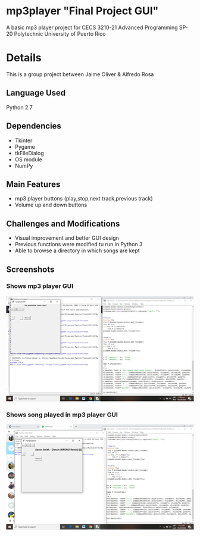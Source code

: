 # mp3player "Final Project GUI"
A basic mp3 player project for CECS 3210-21 Advanced Programming SP-20
Polytechnic University of Puerto Rico 
# Details
This is a group project between Jaime Oliver & Alfredo Rosa
## Language Used
Python 2.7
## Dependencies
* Tkinter
* Pygame
* tkFileDialog
* OS module
* NumPy


## Main Features
* mp3 player buttons (play,stop,next track,previous track)
* Volume up and down buttons

## Challenges and Modifications
* Visual improvement and better GUI design
* Previous functions were modified tu run in Python 3
* Able to browse a directory in which songs are kept

## Screenshots
### Shows mp3 player GUI 
![mp3img](p1.png) 
### Shows song played in mp3 player GUI
![imgmp3](p2.png)
